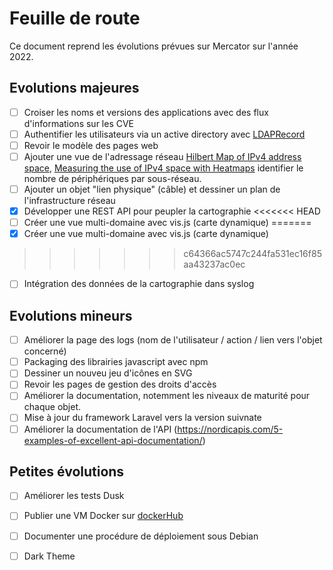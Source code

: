 # Feuille de route

Ce document reprend les évolutions prévues sur Mercator sur l'année 2022.

## Evolutions majeures

- [ ] Croiser les noms et versions des applications avec des flux d'informations sur les CVE
- [ ] Authentifier les utilisateurs via un active directory avec [LDAPRecord](https://ldaprecord.com/)
- [ ] Revoir le modèle des pages web 
- [ ] Ajouter une vue de l'adressage réseau [Hilbert Map of IPv4 address space](https://bl.ocks.org/vasturiano/8aceecba58f115c81853879a691fd94f), [Measuring the use of IPv4 space with Heatmaps](https://www.caida.org/archive/arin-heatmaps/) identifier le nombre de périphériques par sous-réseau.
- [ ] Ajouter un objet "lien physique" (câble) et dessiner un plan de l'infrastructure réseau
- [x] Développer une REST API pour peupler la cartographie
<<<<<<< HEAD
- [ ] Créer une vue multi-domaine avec vis.js (carte dynamique)
=======
- [x] Créer une vue multi-domaine avec vis.js (carte dynamique)
>>>>>>> c64366ac5747c244fa531ec16f85aa43237ac0ec
- [ ] Intégration des données de la cartographie dans syslog

## Evolutions mineurs

- [ ] Améliorer la page des logs (nom de l'utilisateur / action / lien vers l'objet concerné)
- [ ] Packaging des librairies javascript avec npm
- [ ] Dessiner un nouveu jeu d'icônes en SVG
- [ ] Revoir les pages de gestion des droits d'accès
- [ ] Améliorer la documentation, notemment les niveaux de maturité pour chaque objet.
- [ ] Mise à jour du framework Laravel vers la version suivnate 
- [ ] Améliorer la documentation de l'API (https://nordicapis.com/5-examples-of-excellent-api-documentation/)

## Petites évolutions

- [ ] Améliorer les tests Dusk
- [ ] Publier une VM Docker sur [dockerHub](https://hub.docker.com/) 
- [ ] Documenter une procédure de déploiement sous Debian
- [ ] Dark Theme

